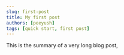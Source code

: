 ```yaml
---
slug: first-post
title: My first post
authors: [peeyush]
tags: [quick start, first post]
---
```


This is the summary of a very long blog post,

<!--truncate-->

